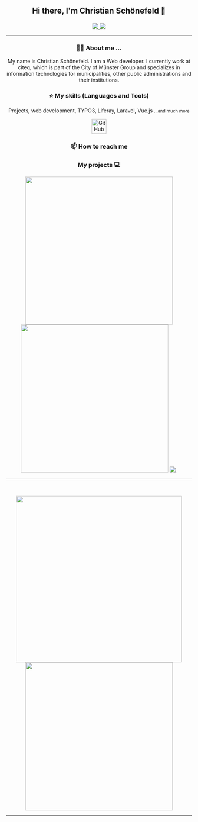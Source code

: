 ## <p align="center">Hi there, I'm Christian Schönefeld 👋</p>
<p align="center">
  <a href="https://twitter.com/C_Schoenefeld">
    <img src="https://img.shields.io/twitter/url?style=social&url=https%3A%2F%2Ftwitter.com%2FC_Schoenefeld">
  </a>
  <a href="https://www.christian-schoenefeld.de">
    <img src="https://img.shields.io/badge/website-www.christian--schoenefeld.de-green">
  </a>
</p>

---

### <p align="center">🙋‍♂️ About me ...</p>
<p align="center">My name is Christian Schönefeld. I am a Web developer. I currently work at citeq, which is part of the City of Münster Group and specializes in information technologies for municipalities, other public administrations and their institutions.</p>

### <p align="center">⭐ My skills (Languages and Tools)</p>
<p align="center">Projects, web development, TYPO3, Liferay, Laravel, Vue.js <small>...and much more</small></p>

<p align="center">
    <img alt="GitHub" width="40px" src="https://github.com/YuriDevAT/YuriDevAT/blob/main/github_.png" />
</p>

### <p align="center">📫 How to reach me</p>

### <p align="center">My projects 💻</p>

<p align="center">
  <img width="400" src="" />
  <img width="400" src="" />
  <a href="">
    <img align="" src="https://github-readme-stats.vercel.app/api/pin/?username=christian-schoenefeld&repo=seeds-from-sql" />
  </a>
  <a href="https://github.com/YuriDevAT/smart-shopping-list">
    <img align="" src="" />
  </a>
</p>

---

<br />
<p align="center">
<img src="https://github-readme-stats.vercel.app/api?username=christian-schoenefeld&theme=radical&show_icons=true" width="450"/>
<img src="https://github-readme-stats.vercel.app/api/top-langs/?username=christian-schoenefeld&layout=compact&theme=radical" width="400" />
</p>

---
<!--
**christian-schoenefeld/christian-schoenefeld** is a ✨ _special_ ✨ repository because its `README.md` (this file) appears on your GitHub profile.

Here are some ideas to get you started:

- 🔭 I’m currently working on ...
- 🌱 I’m currently learning ...
- 👯 I’m looking to collaborate on ...
- 🤔 I’m looking for help with ...
- 💬 Ask me about ...
- 📫 How to reach me: ...
- 😄 Pronouns: ...
- ⚡ Fun fact: ...
-->
